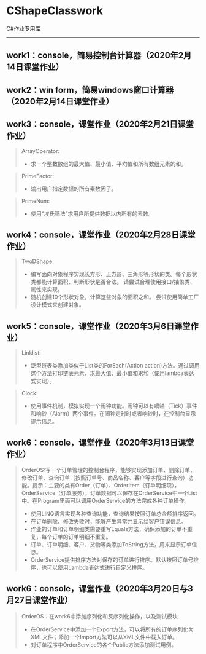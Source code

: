 # CShapeClasswork
C#作业专用库

------
## work1：console，简易控制台计算器（2020年2月14日课堂作业）
## work2：win form，简易windows窗口计算器（2020年2月14日课堂作业）
## work3：console，课堂作业（2020年2月21日课堂作业）
> ArrayOperator:
>* 求一个整数数组的最大值、最小值、平均值和所有数组元素的和。

> PrimeFactor:
>* 输出用户指定数据的所有素数因子。

> PrimeNum:
>* 使用“埃氏筛法”求用户所提供数据以内所有的素数。

## work4：console，课堂作业（2020年2月28日课堂作业）
> TwoDShape:
>* 编写面向对象程序实现长方形、正方形、三角形等形状的类。每个形状类都能计算面积、判断形状是否合法。 请尝试合理使用接口/抽象类、属性来实现。
>* 随机创建10个形状对象，计算这些对象的面积之和。 尝试使用简单工厂设计模式来创建对象。

## work5：console，课堂作业（2020年3月6日课堂作业）
> Linklist:
>* 泛型链表类添加类似于List<T>类的ForEach(Action<T> action)方法。通过调用这个方法打印链表元素，求最大值、最小值和求和（使用lambda表达式实现）。

> Clock:
>* 使用事件机制，模拟实现一个闹钟功能。闹钟可以有嘀嗒（Tick）事件和响铃（Alarm）两个事件。在闹钟走时时或者响铃时，在控制台显示提示信息。

## work6：console，课堂作业（2020年3月13日课堂作业）
> OrderOS:写一个订单管理的控制台程序，能够实现添加订单、删除订单、修改订单、查询订单（按照订单号、商品名称、客户等字段进行查询）功能。提示：主要的类有Order（订单）、OrderItem（订单明细项），OrderService（订单服务），订单数据可以保存在OrderService中一个List中。在Program里面可以调用OrderService的方法完成各种订单操作。
>* 使用LINQ语言实现各种查询功能，查询结果按照订单总金额排序返回。
>* 在订单删除、修改失败时，能够产生异常并显示给客户错误信息。
>* 作业的订单和订单明细类需要重写Equals方法，确保添加的订单不重复，每个订单的订单明细不重复。
>* 订单、订单明细、客户、货物等类添加ToString方法，用来显示订单信息。
>* OrderService提供排序方法对保存的订单进行排序。默认按照订单号排序，也可以使用Lambda表达式进行自定义排序。

## work6：console，课堂作业（2020年3月20日与3月27日课堂作业）
> OrderOS：在work6中添加序列化和反序列化操作，以及测试模块
>* 在OrderService中添加一个Export方法，可以将所有的订单序列化为XML文件；添加一个Import方法可以从XML文件中载入订单。
>* 对订单程序中OrderService的各个Public方法添加测试用例。
